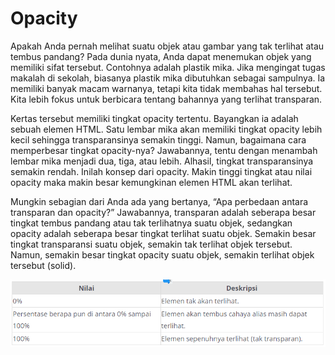 # Opacity
Apakah Anda pernah melihat suatu objek atau gambar yang tak terlihat atau tembus pandang? Pada dunia nyata, Anda dapat menemukan objek yang memiliki sifat tersebut. Contohnya adalah plastik mika. Jika mengingat tugas makalah di sekolah, biasanya plastik mika dibutuhkan sebagai sampulnya. Ia memiliki banyak macam warnanya, tetapi kita tidak membahas hal tersebut. Kita lebih fokus untuk berbicara tentang bahannya yang terlihat transparan.

Kertas tersebut memiliki tingkat opacity tertentu. Bayangkan ia adalah sebuah elemen HTML. Satu lembar mika akan memiliki tingkat opacity lebih kecil sehingga transparansinya semakin tinggi. Namun, bagaimana cara memperbesar tingkat opacity-nya? Jawabannya, tentu dengan menambah lembar mika menjadi dua, tiga, atau lebih. Alhasil, tingkat transparansinya semakin rendah. Inilah konsep dari opacity. Makin tinggi tingkat atau nilai opacity maka makin besar kemungkinan elemen HTML akan terlihat.

Mungkin sebagian dari Anda ada yang bertanya, “Apa perbedaan antara transparan dan opacity?” Jawabannya, transparan adalah seberapa besar tingkat tembus pandang atau tak terlihatnya suatu objek, sedangkan opacity adalah seberapa besar tingkat terlihat suatu objek. Semakin besar tingkat transparansi suatu objek, semakin tak terlihat objek tersebut. Namun, semakin besar tingkat opacity suatu objek, semakin terlihat objek tersebut (solid).

![Alt text](image.png)

